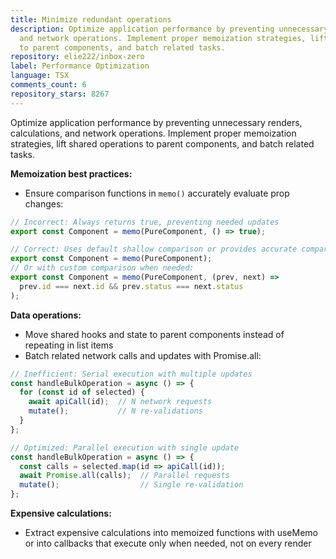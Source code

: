 ```yaml
---
title: Minimize redundant operations
description: Optimize application performance by preventing unnecessary renders, calculations,
  and network operations. Implement proper memoization strategies, lift shared operations
  to parent components, and batch related tasks.
repository: elie222/inbox-zero
label: Performance Optimization
language: TSX
comments_count: 6
repository_stars: 8267
---
```


Optimize application performance by preventing unnecessary renders, calculations, and network operations. Implement proper memoization strategies, lift shared operations to parent components, and batch related tasks.

**Memoization best practices:**
- Ensure comparison functions in `memo()` accurately evaluate prop changes:
```jsx
// Incorrect: Always returns true, preventing needed updates
export const Component = memo(PureComponent, () => true);

// Correct: Uses default shallow comparison or provides accurate comparison
export const Component = memo(PureComponent);
// Or with custom comparison when needed:
export const Component = memo(PureComponent, (prev, next) => 
  prev.id === next.id && prev.status === next.status
);
```

**Data operations:**
- Move shared hooks and state to parent components instead of repeating in list items
- Batch related network calls and updates with Promise.all:
```jsx
// Inefficient: Serial execution with multiple updates
const handleBulkOperation = async () => {
  for (const id of selected) {
    await apiCall(id);  // N network requests
    mutate();           // N re-validations
  }
};

// Optimized: Parallel execution with single update
const handleBulkOperation = async () => {
  const calls = selected.map(id => apiCall(id));
  await Promise.all(calls);  // Parallel requests
  mutate();                  // Single re-validation
};
```

**Expensive calculations:**
- Extract expensive calculations into memoized functions with useMemo or into callbacks that execute only when needed, not on every render